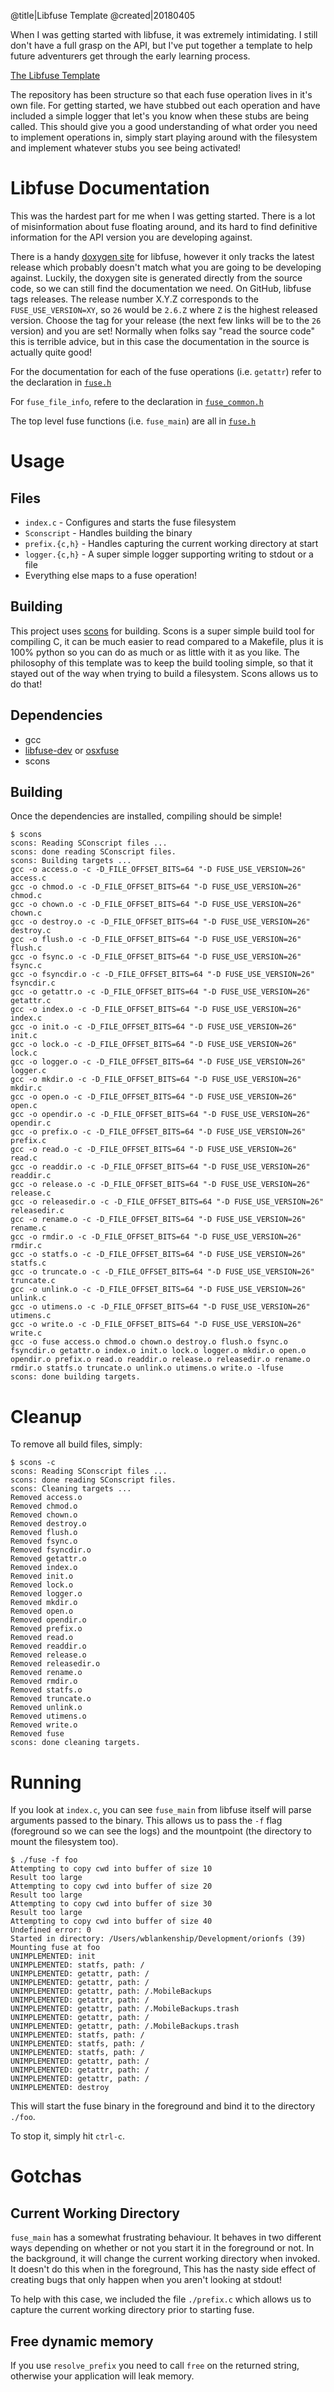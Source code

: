 @title|Libfuse Template
@created|20180405

When I was getting started with libfuse, it was extremely intimidating. I still don't have a full grasp on the API, but I've put together a template to help future adventurers get through the early learning process.

[The Libfuse Template](https://github.com/retrohacker/libfuse-template)

The repository has been structure so that each fuse operation lives in it's own
file. For getting started, we have stubbed out each operation and have included
a simple logger that let's you know when these stubs are being called. This
should give you a good understanding of what order you need to implement
operations in, simply start playing around with the filesystem and implement
whatever stubs you see being activated!

# Libfuse Documentation

This was the hardest part for me when I was getting started. There is a lot of misinformation about fuse floating around, and its hard to find definitive information for the API version you are developing against.

There is a handy [doxygen
site](http://libfuse.github.io/doxygen/include_2fuse_8h.html) for libfuse,
however it only tracks the latest release which probably doesn't match what you
are going to be developing against. Luckily, the doxygen site is generated
directly from the source code, so we can still find the documentation we need.
On GitHub, libfuse tags releases. The release number X.Y.Z corresponds to the
`FUSE_USE_VERSION=XY`, so `26` would be `2.6.Z` where `Z` is the highest
released version. Choose the tag for your release (the next few links will be
to the `26` version) and you are set! Normally when folks say "read the source
code" this is terrible advice, but in this case the documentation in the source
is actually quite good!

For the documentation for each of the fuse operations (i.e. `getattr`) refer to
the declaration in
[`fuse.h`](https://github.com/libfuse/libfuse/blob/fuse_2_6_5/include/fuse.h#L299)

For `fuse_file_info`, refere to the declaration in
[`fuse_common.h`](https://github.com/libfuse/libfuse/blob/fuse_2_6_5/include/fuse_common.h#L37)

The top level fuse functions (i.e. `fuse_main`) are all in [`fuse.h`](https://github.com/libfuse/libfuse/blob/fuse_2_6_5/include/fuse.h)

# Usage

## Files

* `index.c` - Configures and starts the fuse filesystem
* `Sconscript` - Handles building the binary
* `prefix.{c,h}` - Handles capturing the current working directory at start
* `logger.{c,h}` - A super simple logger supporting writing to stdout or a file
* Everything else maps to a fuse operation!

## Building

This project uses [scons](http://scons.org/) for building. Scons is a super
simple build tool for compiling C, it can be much easier to read compared to a
Makefile, plus it is 100% python so you can do as much or as little with it as
you like. The philosophy of this template was to keep the build tooling simple,
so that it stayed out of the way when trying to build a filesystem. Scons
allows us to do that!

## Dependencies

* gcc
* [libfuse-dev](https://packages.debian.org/wheezy/libfuse-dev) or [osxfuse](https://osxfuse.github.io/)
* scons

## Building

Once the dependencies are installed, compiling should be simple!

```text
$ scons
scons: Reading SConscript files ...
scons: done reading SConscript files.
scons: Building targets ...
gcc -o access.o -c -D_FILE_OFFSET_BITS=64 "-D FUSE_USE_VERSION=26" access.c
gcc -o chmod.o -c -D_FILE_OFFSET_BITS=64 "-D FUSE_USE_VERSION=26" chmod.c
gcc -o chown.o -c -D_FILE_OFFSET_BITS=64 "-D FUSE_USE_VERSION=26" chown.c
gcc -o destroy.o -c -D_FILE_OFFSET_BITS=64 "-D FUSE_USE_VERSION=26" destroy.c
gcc -o flush.o -c -D_FILE_OFFSET_BITS=64 "-D FUSE_USE_VERSION=26" flush.c
gcc -o fsync.o -c -D_FILE_OFFSET_BITS=64 "-D FUSE_USE_VERSION=26" fsync.c
gcc -o fsyncdir.o -c -D_FILE_OFFSET_BITS=64 "-D FUSE_USE_VERSION=26" fsyncdir.c
gcc -o getattr.o -c -D_FILE_OFFSET_BITS=64 "-D FUSE_USE_VERSION=26" getattr.c
gcc -o index.o -c -D_FILE_OFFSET_BITS=64 "-D FUSE_USE_VERSION=26" index.c
gcc -o init.o -c -D_FILE_OFFSET_BITS=64 "-D FUSE_USE_VERSION=26" init.c
gcc -o lock.o -c -D_FILE_OFFSET_BITS=64 "-D FUSE_USE_VERSION=26" lock.c
gcc -o logger.o -c -D_FILE_OFFSET_BITS=64 "-D FUSE_USE_VERSION=26" logger.c
gcc -o mkdir.o -c -D_FILE_OFFSET_BITS=64 "-D FUSE_USE_VERSION=26" mkdir.c
gcc -o open.o -c -D_FILE_OFFSET_BITS=64 "-D FUSE_USE_VERSION=26" open.c
gcc -o opendir.o -c -D_FILE_OFFSET_BITS=64 "-D FUSE_USE_VERSION=26" opendir.c
gcc -o prefix.o -c -D_FILE_OFFSET_BITS=64 "-D FUSE_USE_VERSION=26" prefix.c
gcc -o read.o -c -D_FILE_OFFSET_BITS=64 "-D FUSE_USE_VERSION=26" read.c
gcc -o readdir.o -c -D_FILE_OFFSET_BITS=64 "-D FUSE_USE_VERSION=26" readdir.c
gcc -o release.o -c -D_FILE_OFFSET_BITS=64 "-D FUSE_USE_VERSION=26" release.c
gcc -o releasedir.o -c -D_FILE_OFFSET_BITS=64 "-D FUSE_USE_VERSION=26" releasedir.c
gcc -o rename.o -c -D_FILE_OFFSET_BITS=64 "-D FUSE_USE_VERSION=26" rename.c
gcc -o rmdir.o -c -D_FILE_OFFSET_BITS=64 "-D FUSE_USE_VERSION=26" rmdir.c
gcc -o statfs.o -c -D_FILE_OFFSET_BITS=64 "-D FUSE_USE_VERSION=26" statfs.c
gcc -o truncate.o -c -D_FILE_OFFSET_BITS=64 "-D FUSE_USE_VERSION=26" truncate.c
gcc -o unlink.o -c -D_FILE_OFFSET_BITS=64 "-D FUSE_USE_VERSION=26" unlink.c
gcc -o utimens.o -c -D_FILE_OFFSET_BITS=64 "-D FUSE_USE_VERSION=26" utimens.c
gcc -o write.o -c -D_FILE_OFFSET_BITS=64 "-D FUSE_USE_VERSION=26" write.c
gcc -o fuse access.o chmod.o chown.o destroy.o flush.o fsync.o fsyncdir.o getattr.o index.o init.o lock.o logger.o mkdir.o open.o opendir.o prefix.o read.o readdir.o release.o releasedir.o rename.o rmdir.o statfs.o truncate.o unlink.o utimens.o write.o -lfuse
scons: done building targets.
```

# Cleanup

To remove all build files, simply:

```text
$ scons -c
scons: Reading SConscript files ...
scons: done reading SConscript files.
scons: Cleaning targets ...
Removed access.o
Removed chmod.o
Removed chown.o
Removed destroy.o
Removed flush.o
Removed fsync.o
Removed fsyncdir.o
Removed getattr.o
Removed index.o
Removed init.o
Removed lock.o
Removed logger.o
Removed mkdir.o
Removed open.o
Removed opendir.o
Removed prefix.o
Removed read.o
Removed readdir.o
Removed release.o
Removed releasedir.o
Removed rename.o
Removed rmdir.o
Removed statfs.o
Removed truncate.o
Removed unlink.o
Removed utimens.o
Removed write.o
Removed fuse
scons: done cleaning targets.
```

# Running

If you look at `index.c`, you can see `fuse_main` from libfuse itself will
parse arguments passed to the binary. This allows us to pass the `-f` flag
(foreground so we can see the logs) and the mountpoint (the directory to mount
the filesystem too).

```text
$ ./fuse -f foo
Attempting to copy cwd into buffer of size 10
Result too large
Attempting to copy cwd into buffer of size 20
Result too large
Attempting to copy cwd into buffer of size 30
Result too large
Attempting to copy cwd into buffer of size 40
Undefined error: 0
Started in directory: /Users/wblankenship/Development/orionfs (39)
Mounting fuse at foo
UNIMPLEMENTED: init
UNIMPLEMENTED: statfs, path: /
UNIMPLEMENTED: getattr, path: /
UNIMPLEMENTED: getattr, path: /
UNIMPLEMENTED: getattr, path: /.MobileBackups
UNIMPLEMENTED: getattr, path: /
UNIMPLEMENTED: getattr, path: /.MobileBackups.trash
UNIMPLEMENTED: getattr, path: /
UNIMPLEMENTED: getattr, path: /.MobileBackups.trash
UNIMPLEMENTED: statfs, path: /
UNIMPLEMENTED: statfs, path: /
UNIMPLEMENTED: statfs, path: /
UNIMPLEMENTED: getattr, path: /
UNIMPLEMENTED: getattr, path: /
UNIMPLEMENTED: getattr, path: /
UNIMPLEMENTED: destroy
```

This will start the fuse binary in the foreground and bind it to the directory
`./foo`.

To stop it, simply hit `ctrl-c`.

# Gotchas

## Current Working Directory

`fuse_main` has a somewhat frustrating behaviour. It behaves in two different
ways depending on whether or not you start it in the foreground or not. In the
background, it will change the current working directory when invoked. It
doesn't do this when in the foreground, This has the nasty side effect of
creating bugs that only happen when you aren't looking at stdout!

To help with this case, we included the file `./prefix.c` which allows us to
capture the current working directory prior to starting fuse.

## Free dynamic memory

If you use `resolve_prefix` you need to call `free` on the returned string, otherwise your application will leak memory.
